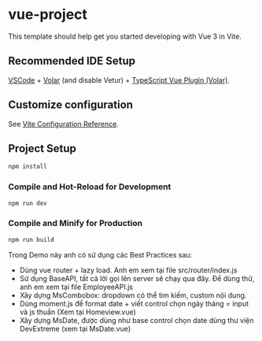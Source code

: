 # vue-project

This template should help get you started developing with Vue 3 in Vite.

## Recommended IDE Setup

[VSCode](https://code.visualstudio.com/) + [Volar](https://marketplace.visualstudio.com/items?itemName=Vue.volar) (and disable Vetur) + [TypeScript Vue Plugin (Volar)](https://marketplace.visualstudio.com/items?itemName=Vue.vscode-typescript-vue-plugin).

## Customize configuration

See [Vite Configuration Reference](https://vitejs.dev/config/).

## Project Setup

```sh
npm install
```

### Compile and Hot-Reload for Development

```sh
npm run dev
```

### Compile and Minify for Production

```sh
npm run build
```
Trong Demo này anh có sử dụng các Best Practices sau:
- Dùng vue router + lazy load. Anh em xem tại file src/router/index.js
- Sử dụng BaseAPI, tất cả lời gọi lên server sẽ chạy qua đây. Để dùng thử, anh em xem tại file EmployeeAPI.js
- Xây dựng MsCombobox: dropdown có thể tìm kiếm, custom nội dung. 
- Dùng moment.js để format date + viết control chọn ngày tháng = input và js thuần (Xem tại Homeview.vue)
- Xây dựng MsDate, được dùng như base control chọn date dùng thư viện DevExtreme (xem tại MsDate.vue)
